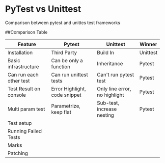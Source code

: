 # PyTest vs Unittest
Comparison between pytest and unittes test frameworks

##Comparison Table

| Feature                    | Pytest                             | Unittest                         | Winner   |
|----------------------------|------------------------------------|----------------------------------|----------|
| Installation               |Third Party                        |Build In                        |Unittest  |
| Basic infrastructure       |Can be only a function            |Inheritance      |Pytest    |
| Can run each other test    |Can run unittest tests             |Can't run pytest test       |Pytest    |
| Test Result on console     |Error Highlight, code snippet       |Only line error, no highlight     |Pytest    |
| Multi param test           |Parametrize, keep flat        | Sub-test, increase nesting  | Pytest   |
| Test setup                 |  |  |    |
| Running Failed Tests       |              |                      |    |
| Marks                      |                          |                      |    |
| Patching                      |                          |                      |    |
